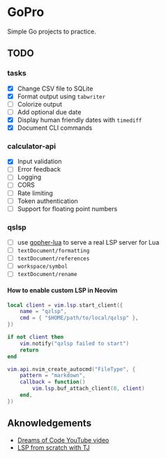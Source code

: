 # GoPro

Simple Go projects to practice.

## TODO

### tasks

- [x] Change CSV file to SQLite
- [x] Format output using `tabwriter`
- [ ] Colorize output
- [ ] Add optional due date
- [x] Display human friendly dates with `timediff`
- [x] Document CLI commands

### calculator-api

- [x] Input validation
- [ ] Error feedback
- [ ] Logging
- [ ] CORS
- [ ] Rate limiting
- [ ] Token authentication
- [ ] Support for floating point numbers

### qslsp

- [ ] use [gopher-lua](https://github.com/yuin/gopher-lua) to serve a real LSP server for Lua
- [ ] `textDocument/formatting`
- [ ] `textDocument/references`
- [ ] `workspace/symbol`
- [ ] `textDocument/rename`

#### How to enable custom LSP in Neovim

```lua
local client = vim.lsp.start_client({
    name = "qƨlsp",
    cmd = { "$HOME/path/to/local/qƨlsp" },
})

if not client then
    vim.notify("qƨlsp failed to start")
    return
end

vim.api.nvim_create_autocmd("FileType", {
    pattern = "markdown",
    callback = function()
        vim.lsp.buf_attach_client(0, client)
    end,
})
```

## Aknowledgements

- [Dreams of Code YouTube video](https://youtu.be/gXmznGEW9vo?si=p1nQa3W_12A3vuEI)
- [LSP from scratch with TJ](https://youtu.be/YsdlcQoHqPY?si=jADPDp8WSPzkAdyE)
